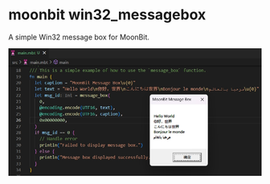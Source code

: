 # moonbit win32_messagebox

A simple Win32 message box for MoonBit.

![moonbit message box](moonbit-win-message-box.png)
